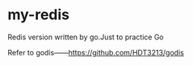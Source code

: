 # my-redis

Redis version written by go.Just to practice Go

Refer to godis——https://github.com/HDT3213/godis
